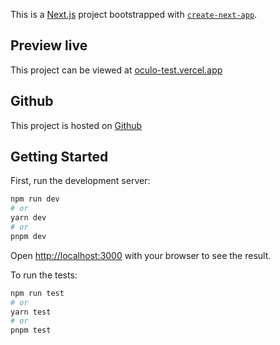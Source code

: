 This is a [Next.js](https://nextjs.org/) project bootstrapped with [`create-next-app`](https://github.com/vercel/next.js/tree/canary/packages/create-next-app).

## Preview live

This project can be viewed at [oculo-test.vercel.app](https://oculo-test.vercel.app/)

## Github

This project is hosted on [Github](https://github.com/olinelson/oculo-test)

## Getting Started

First, run the development server:

```bash
npm run dev
# or
yarn dev
# or
pnpm dev
```

Open [http://localhost:3000](http://localhost:3000) with your browser to see the result.

To run the tests:
 ```bash
npm run test
# or
yarn test
# or
pnpm test
```

